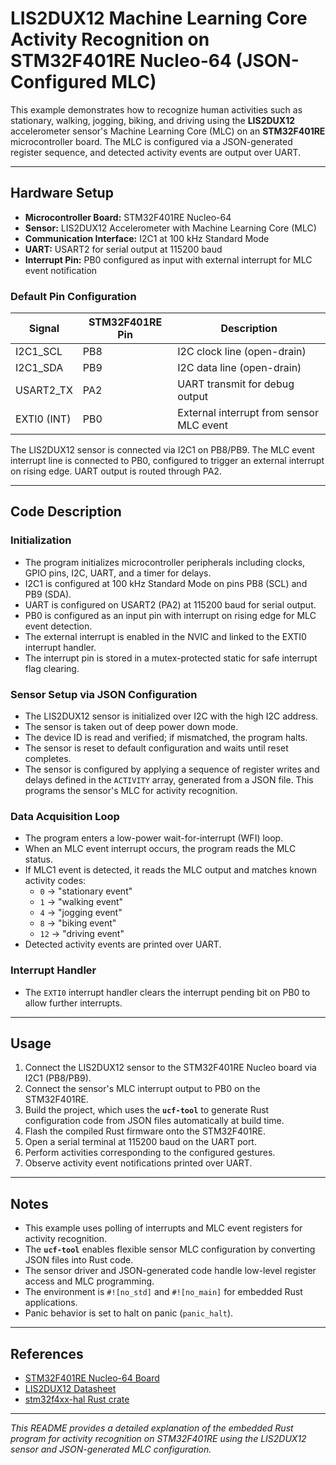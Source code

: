 # LIS2DUX12 Machine Learning Core Activity Recognition on STM32F401RE Nucleo-64 (JSON-Configured MLC)

This example demonstrates how to recognize human activities such as stationary, walking, jogging, biking, and driving using the **LIS2DUX12** accelerometer sensor's Machine Learning Core (MLC) on an **STM32F401RE** microcontroller board. The MLC is configured via a JSON-generated register sequence, and detected activity events are output over UART.

---

## Hardware Setup

- **Microcontroller Board:** STM32F401RE Nucleo-64
- **Sensor:** LIS2DUX12 Accelerometer with Machine Learning Core (MLC)
- **Communication Interface:** I2C1 at 100 kHz Standard Mode
- **UART:** USART2 for serial output at 115200 baud
- **Interrupt Pin:** PB0 configured as input with external interrupt for MLC event notification

### Default Pin Configuration

| Signal       | STM32F401RE Pin | Description                      |
|--------------|-----------------|---------------------------------|
| I2C1_SCL     | PB8             | I2C clock line (open-drain)     |
| I2C1_SDA     | PB9             | I2C data line (open-drain)      |
| USART2_TX    | PA2             | UART transmit for debug output  |
| EXTI0 (INT)  | PB0             | External interrupt from sensor MLC event |

The LIS2DUX12 sensor is connected via I2C1 on PB8/PB9. The MLC event interrupt line is connected to PB0, configured to trigger an external interrupt on rising edge. UART output is routed through PA2.

---

## Code Description

### Initialization

- The program initializes microcontroller peripherals including clocks, GPIO pins, I2C, UART, and a timer for delays.
- I2C1 is configured at 100 kHz Standard Mode on pins PB8 (SCL) and PB9 (SDA).
- UART is configured on USART2 (PA2) at 115200 baud for serial output.
- PB0 is configured as an input pin with interrupt on rising edge for MLC event detection.
- The external interrupt is enabled in the NVIC and linked to the EXTI0 interrupt handler.
- The interrupt pin is stored in a mutex-protected static for safe interrupt flag clearing.

### Sensor Setup via JSON Configuration

- The LIS2DUX12 sensor is initialized over I2C with the high I2C address.
- The sensor is taken out of deep power down mode.
- The device ID is read and verified; if mismatched, the program halts.
- The sensor is reset to default configuration and waits until reset completes.
- The sensor is configured by applying a sequence of register writes and delays defined in the `ACTIVITY` array, generated from a JSON file. This programs the sensor's MLC for activity recognition.

### Data Acquisition Loop

- The program enters a low-power wait-for-interrupt (WFI) loop.
- When an MLC event interrupt occurs, the program reads the MLC status.
- If MLC1 event is detected, it reads the MLC output and matches known activity codes:
  - `0` → "stationary event"
  - `1` → "walking event"
  - `4` → "jogging event"
  - `8` → "biking event"
  - `12` → "driving event"
- Detected activity events are printed over UART.

### Interrupt Handler

- The `EXTI0` interrupt handler clears the interrupt pending bit on PB0 to allow further interrupts.

---

## Usage

1. Connect the LIS2DUX12 sensor to the STM32F401RE Nucleo board via I2C1 (PB8/PB9).
2. Connect the sensor's MLC interrupt output to PB0 on the STM32F401RE.
3. Build the project, which uses the **`ucf-tool`** to generate Rust configuration code from JSON files automatically at build time.
4. Flash the compiled Rust firmware onto the STM32F401RE.
5. Open a serial terminal at 115200 baud on the UART port.
6. Perform activities corresponding to the configured gestures.
7. Observe activity event notifications printed over UART.

---

## Notes

- This example uses polling of interrupts and MLC event registers for activity recognition.
- The **`ucf-tool`** enables flexible sensor MLC configuration by converting JSON files into Rust code.
- The sensor driver and JSON-generated code handle low-level register access and MLC programming.
- The environment is `#![no_std]` and `#![no_main]` for embedded Rust applications.
- Panic behavior is set to halt on panic (`panic_halt`).

---

## References

- [STM32F401RE Nucleo-64 Board](https://www.st.com/en/evaluation-tools/nucleo-f401re.html)
- [LIS2DUX12 Datasheet](https://www.st.com/resource/en/datasheet/lis2dux12.pdf)
- [stm32f4xx-hal Rust crate](https://docs.rs/stm32f4xx-hal)

---

*This README provides a detailed explanation of the embedded Rust program for activity recognition on STM32F401RE using the LIS2DUX12 sensor and JSON-generated MLC configuration.*
